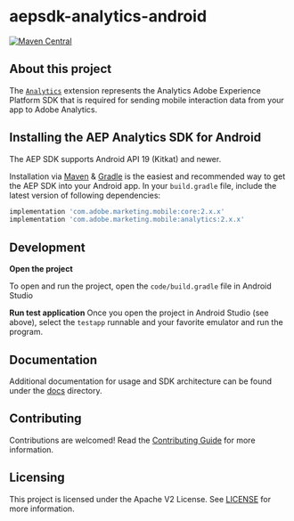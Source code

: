 # aepsdk-analytics-android

[![Maven Central](https://img.shields.io/maven-central/v/com.adobe.marketing.mobile/analytics.svg?logo=android&logoColor=white&label=analytics)](https://mvnrepository.com/artifact/com.adobe.marketing.mobile/analytics)

## About this project

The [`Analytics`](https://developer.adobe.com/client-sdks/documentation/adobe-analytics/) extension represents the Analytics Adobe Experience Platform SDK that is required for sending mobile interaction data from your app to Adobe Analytics.

## Installing the AEP Analytics SDK for Android

The AEP SDK supports Android API 19 (Kitkat) and newer.

Installation via [Maven](https://maven.apache.org/) & [Gradle](https://gradle.org/) is the easiest and recommended way to get the AEP SDK into your Android app. In your `build.gradle` file, include the latest version of following dependencies:

```gradle
implementation 'com.adobe.marketing.mobile:core:2.x.x'
implementation 'com.adobe.marketing.mobile:analytics:2.x.x'
```

## Development

**Open the project**

To open and run the project, open the `code/build.gradle` file in Android Studio

**Run test application**
Once you open the project in Android Studio (see above), select the `testapp` runnable and your favorite emulator and run the program.

## Documentation

Additional documentation for usage and SDK architecture can be found under the [docs](docs) directory.

## Contributing

Contributions are welcomed! Read the [Contributing Guide](./.github/CONTRIBUTING.md) for more information.

## Licensing

This project is licensed under the Apache V2 License. See [LICENSE](LICENSE) for more information.
